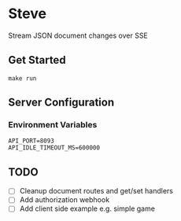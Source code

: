 # Steve
Stream JSON document changes over SSE

## Get Started
```
make run
```
## Server Configuration

### Environment Variables
```
API_PORT=8093
API_IDLE_TIMEOUT_MS=600000
```
## TODO
- [ ] Cleanup document routes and get/set handlers
- [ ] Add authorization webhook
- [ ] Add client side example e.g. simple game
